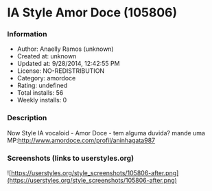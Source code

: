 # IA Style Amor Doce (105806)

### Information
- Author: Anaelly Ramos (unknown)
- Created at: unknown
- Updated at: 9/28/2014, 12:42:55 PM
- License: NO-REDISTRIBUTION
- Category: amordoce
- Rating: undefined
- Total installs: 56
- Weekly installs: 0


### Description
Now Style IA vocaloid - Amor Doce - tem alguma duvida? mande uma MP:http://www.amordoce.com/profil/aninhagata987


### Screenshots (links to userstyles.org)
![https://userstyles.org/style_screenshots/105806-after.png](https://userstyles.org/style_screenshots/105806-after.png)


